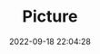 ---
weight: 1
images:
- /images/edited/181.jpeg
title: Picture
date: 2022-09-18 22:04:28
tags: [luminarneo,work,ILCE7M3,50.0,person]
---